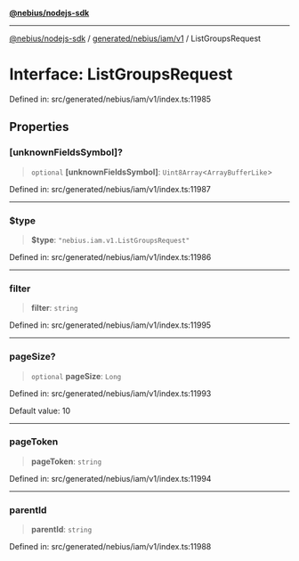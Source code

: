 [**@nebius/nodejs-sdk**](../../../../../README.md)

***

[@nebius/nodejs-sdk](../../../../../README.md) / [generated/nebius/iam/v1](../README.md) / ListGroupsRequest

# Interface: ListGroupsRequest

Defined in: src/generated/nebius/iam/v1/index.ts:11985

## Properties

### \[unknownFieldsSymbol\]?

> `optional` **\[unknownFieldsSymbol\]**: `Uint8Array`\<`ArrayBufferLike`\>

Defined in: src/generated/nebius/iam/v1/index.ts:11987

***

### $type

> **$type**: `"nebius.iam.v1.ListGroupsRequest"`

Defined in: src/generated/nebius/iam/v1/index.ts:11986

***

### filter

> **filter**: `string`

Defined in: src/generated/nebius/iam/v1/index.ts:11995

***

### pageSize?

> `optional` **pageSize**: `Long`

Defined in: src/generated/nebius/iam/v1/index.ts:11993

Default value: 10

***

### pageToken

> **pageToken**: `string`

Defined in: src/generated/nebius/iam/v1/index.ts:11994

***

### parentId

> **parentId**: `string`

Defined in: src/generated/nebius/iam/v1/index.ts:11988

